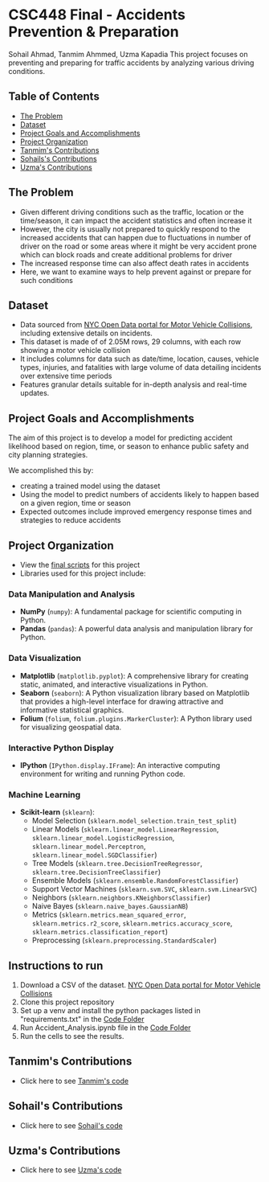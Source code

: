 # CSC448 Final - Accidents Prevention & Preparation

Sohail Ahmad, Tanmim Ahmmed, Uzma Kapadia
This project focuses on preventing and preparing for traffic accidents by analyzing various driving conditions.

## Table of Contents
- [The Problem](#the_problem)
- [Dataset](#dataset)
- [Project Goals and Accomplishments](#project-goals-and-accomplishments)
- [Project Organization](#project-organization)
- [Tanmim's Contributions](#tanmim's-contributions)
- [Sohails's Contributions](#sohail's-contributions)
- [Uzma's Contributions](#uzma's-contributions)

## The Problem
- Given different driving conditions such as the traffic, location or the time/season, it can impact the accident statistics and often increase it
- However, the city is usually not prepared to quickly respond to the increased accidents that can happen due to fluctuations in number of driver on the road or some areas where it might be very accident prone which can block roads and create additional problems for driver
- The increased response time can also affect death rates in accidents
- Here, we want to examine ways to help prevent against or prepare for such conditions

## Dataset
- Data sourced from [NYC Open Data portal for Motor Vehicle Collisions](https://data.cityofnewyork.us/Public-Safety/Motor-Vehicle-Collisions-Crashes/h9gi-nx95), including extensive details on incidents.
- This dataset is made of of 2.05M rows, 29 columns, with each row showing a motor vehicle collision
- It includes columns for data such as date/time, location, causes, vehicle types, injuries, and fatalities with large volume of data detailing incidents over extensive time periods
- Features granular details suitable for in-depth analysis and real-time updates.


## Project Goals and Accomplishments
The aim of this project is to develop a model for predicting accident likelihood based on region, time, or season to enhance public safety and city planning strategies.

We accomplished this by:
- creating a trained model using the dataset
- Using the model to predict numbers of accidents likely to happen based on a given region, time or season
- Expected outcomes include improved emergency response times and strategies to reduce accidents

## Project Organization
- View the [final scripts](https://github.com/uzmakap/CSC448_Final/blob/main/Code/Accident_Analysis.ipynb) for this project
- Libraries used for this project include:

### Data Manipulation and Analysis
- **NumPy** (`numpy`): A fundamental package for scientific computing in Python.
- **Pandas** (`pandas`): A powerful data analysis and manipulation library for Python.

### Data Visualization
- **Matplotlib** (`matplotlib.pyplot`): A comprehensive library for creating static, animated, and interactive visualizations in Python.
- **Seaborn** (`seaborn`): A Python visualization library based on Matplotlib that provides a high-level interface for drawing attractive and informative statistical graphics.
- **Folium** (`folium`, `folium.plugins.MarkerCluster`): A Python library used for visualizing geospatial data.

### Interactive Python Display
- **IPython** (`IPython.display.IFrame`): An interactive computing environment for writing and running Python code.

### Machine Learning
- **Scikit-learn** (`sklearn`):
  - Model Selection (`sklearn.model_selection.train_test_split`)
  - Linear Models (`sklearn.linear_model.LinearRegression`, `sklearn.linear_model.LogisticRegression`, `sklearn.linear_model.Perceptron`, `sklearn.linear_model.SGDClassifier`)
  - Tree Models (`sklearn.tree.DecisionTreeRegressor`, `sklearn.tree.DecisionTreeClassifier`)
  - Ensemble Models (`sklearn.ensemble.RandomForestClassifier`)
  - Support Vector Machines (`sklearn.svm.SVC`, `sklearn.svm.LinearSVC`)
  - Neighbors (`sklearn.neighbors.KNeighborsClassifier`)
  - Naive Bayes (`sklearn.naive_bayes.GaussianNB`)
  - Metrics (`sklearn.metrics.mean_squared_error`, `sklearn.metrics.r2_score`, `sklearn.metrics.accuracy_score`, `sklearn.metrics.classification_report`)
  - Preprocessing (`sklearn.preprocessing.StandardScaler`)


## Instructions to run
1. Download a CSV of the dataset.  [NYC Open Data portal for Motor Vehicle Collisions](https://data.cityofnewyork.us/Public-Safety/Motor-Vehicle-Collisions-Crashes/h9gi-nx95)
2. Clone this project repository
3. Set up a venv and install the python packages listed in "requirements.txt" in the [Code Folder](https://github.com/uzmakap/CSC448_Final/tree/main/Code)
4. Run Accident_Analysis.ipynb file in the [Code Folder](https://github.com/uzmakap/CSC448_Final/tree/main/Code)
5. Run the cells to see the results.


## Tanmim's Contributions
- Click here to see [Tanmim's code](https://github.com/uzmakap/CSC448_Final/blob/main/Code/Team%20Contributions/Tanmim/Accident_Visualization_Tanmim_Contribution.ipynb)

## Sohail's Contributions
- Click here to see [Sohail's code](https://github.com/uzmakap/CSC448_Final/blob/main/Code/Team%20Contributions/Sohail/Sohail_contributions.ipynb)

## Uzma's Contributions
- Click here to see [Uzma's code](https://github.com/uzmakap/CSC448_Final/blob/main/Code/Team%20Contributions/Uzma/Uzma_Contributions.ipynb)
